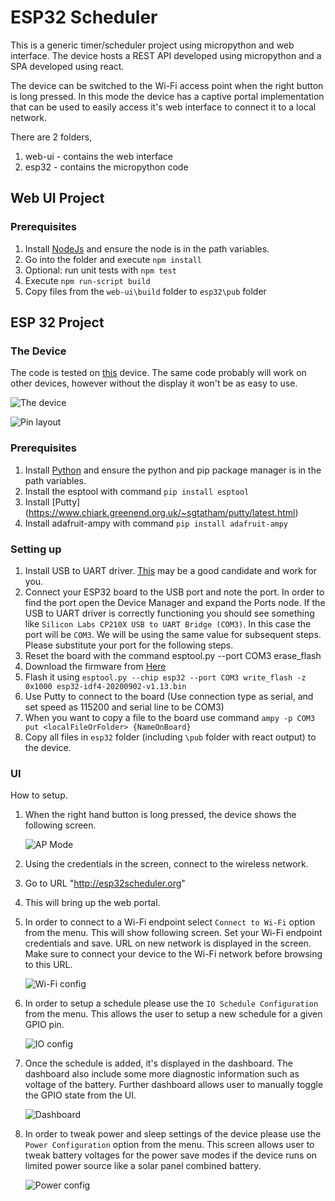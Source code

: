 
# ESP32 Scheduler
This is a generic timer/scheduler project using micropython and web interface. The device hosts a REST API developed using micropython and a SPA developed using react.

The device can be switched to the Wi-Fi access point when the right button is long pressed. In this mode the device has a captive portal implementation that can be used to easily access it's web interface to connect it to a local network.

There are 2 folders, 
1. web-ui - contains the web interface
2. esp32 - contains the micropython code

## Web UI Project
### Prerequisites
 1. Install [NodeJs](https://nodejs.org/en/download/) and ensure the node is in the path variables.
 2. Go into the folder and execute `npm install`
 3. Optional: run unit tests with `npm test` 
 4. Execute `npm run-script build`
 5. Copy files from the `web-ui\build` folder to `esp32\pub` folder

## ESP 32 Project
### The Device
The code is tested on [this](http://www.lilygo.cn/prod_view.aspx?TypeId=50033&Id=1126&FId=t3:50033:3) device. The same code probably will work on other devices, however without the display it won't be as easy to use.

![The device](/ESP32-Scheduler/images/device.png?raw=true "The device") 

![Pin layout](/ESP32-Scheduler/images/device_pins.png?raw=true "Pin layout") 

### Prerequisites
 1. Install [Python](https://www.python.org/downloads/) and ensure the python and pip package manager is in the path variables.
 2. Install the esptool with command `pip install esptool`
 3. Install [Putty] (https://www.chiark.greenend.org.uk/~sgtatham/putty/latest.html)
 4. Install adafruit-ampy with command `pip install adafruit-ampy`

### Setting up
 1. Install USB to UART driver. [This](https://www.silabs.com/products/development-tools/software/usb-to-uart-bridge-vcp-drivers) may be a good candidate and work for you.
 2. Connect your ESP32 board to the USB port and note the port. In order to find the port open the Device Manager and expand the Ports node. If the USB to UART driver is correctly functioning you should see something like `Silicon Labs CP210X USB to UART Bridge (COM3)`. In this case the port will be `COM3`. We will be using the same value for subsequent steps. Please substitute your port for the following steps.
 3. Reset the board with the command esptool.py --port COM3 erase_flash
 4. Download the firmware from [Here](https://micropython.org/download/esp32/)
 5. Flash it using `esptool.py --chip esp32 --port COM3 write_flash -z 0x1000 esp32-idf4-20200902-v1.13.bin`
 6. Use Putty to connect to the board (Use connection type as serial, and set speed as 115200 and serial line to be COM3)
 7. When you want to copy a file to the board use command `ampy -p COM3 put <localFileOrFolder> {NameOnBoard}`
 8. Copy all files in `esp32` folder (including `\pub` folder with react output) to the device.
  
### UI

How to setup.

1. When the right hand button is long pressed, the device shows the following screen.

    ![AP Mode](/ESP32-Scheduler/images/ap_mode.jpg?raw=true "AP Mode") 

2. Using the credentials in the screen, connect to the wireless network.
3. Go to URL "http://esp32scheduler.org"
4. This will bring up the web portal.
5. In order to connect to a Wi-Fi endpoint select `Connect to Wi-Fi` option from the menu. This will show following screen. Set your Wi-Fi endpoint credentials and save. URL on new network is displayed in the screen. Make sure to connect your device to the Wi-Fi network before browsing to this URL.
    
    ![Wi-Fi config](/ESP32-Scheduler/images/wi-fi-config.png?raw=true "Wi-Fi config") 

6. In order to setup a schedule please use the `IO Schedule Configuration` from the menu. This allows the user to setup a new schedule for a given GPIO pin. 

    ![IO config](/ESP32-Scheduler/images/io-config.png?raw=true "IO Config") 

7. Once the schedule is added, it's displayed in the dashboard. The dashboard also include some more diagnostic information such as voltage of the battery. Further dashboard allows user to manually toggle the GPIO state from the UI. 

    ![Dashboard](/ESP32-Scheduler/images/dashboard.png?raw=true "Dashboard")  

8. In order to tweak power and sleep settings of the device please use the `Power Configuration` option from the menu. This screen allows user to tweak battery voltages for the power save modes if the device runs on limited power source like a solar panel combined battery. 

    ![Power config](/ESP32-Scheduler/images/power-config.png?raw=true "Power Config")  
 



 
 
